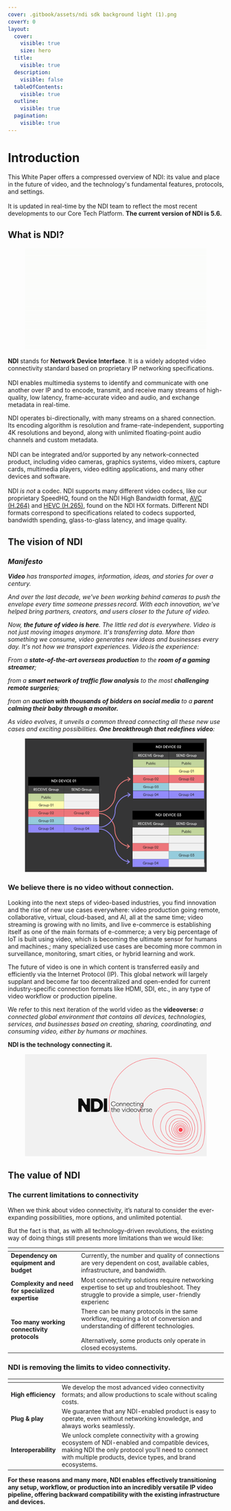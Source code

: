 ```yaml
---
cover: .gitbook/assets/ndi sdk background light (1).png
coverY: 0
layout:
  cover:
    visible: true
    size: hero
  title:
    visible: true
  description:
    visible: false
  tableOfContents:
    visible: true
  outline:
    visible: true
  pagination:
    visible: true
---
```


# Introduction

This White Paper offers a compressed overview of NDI: its value and place in the future of video, and the technology's fundamental features, protocols, and settings.\
\
It is updated in real-time by the NDI team to reflect the most recent developments to our Core Tech Platform. **The current version of NDI is 5.6.**

## What is NDI?

<figure><img src=".gitbook/assets/ndilogo.gif" alt="NDI logo animation"><figcaption></figcaption></figure>

**NDI** stands for **Network Device Interface**. It is a widely adopted video connectivity standard based on proprietary IP networking specifications.\
\
NDI enables multimedia systems to identify and communicate with one another over IP and to encode, transmit, and receive many streams of high-quality, low latency, frame-accurate video and audio, and exchange metadata in real-time.

NDI operates bi-directionally, with many streams on a shared connection. Its encoding algorithm is resolution and frame-rate-independent, supporting 4K resolutions and beyond, along with unlimited floating-point audio channels and custom metadata.\
\
NDI can be integrated and/or supported by any network-connected product, including video cameras, graphics systems, video mixers, capture cards, multimedia players, video editing applications, and many other devices and software.\
\
NDI _is not_ a codec. NDI supports many different video codecs, like our proprietary SpeedHQ, found on the NDI High Bandwidth format, [AVC (H.264)](https://en.wikipedia.org/wiki/Advanced\_Video\_Coding) and [HEVC (H.265)](https://en.wikipedia.org/wiki/High\_Efficiency\_Video\_Coding), found on the NDI HX formats. Different NDI formats correspond to specifications related to codecs supported, bandwidth spending, glass-to-glass latency, and image quality.

##

## The vision of NDI

### _**Manifesto**_

_**Video** has transported images, information, ideas, and stories for over a century._ &#x20;

_And over the last decade, we've been working behind cameras to push the envelope every time someone presses record. With each innovation, we've helped bring partners, creators, and users closer to the future of video._

_Now, **the future of video is here**. The little red dot is everywhere. Video is not just moving images anymore. It's transferring data. More than something we consume, video generates new ideas and businesses every day. It's not how we transport experiences. Video is the experience:_&#x20;

_From a **state-of-the-art overseas production** to the **room of a gaming streamer**;_&#x20;

_from a **smart network of traffic flow analysis** to the most **challenging remote surgeries**;_&#x20;

_from an **auction with thousands of bidders on social media** to a **parent calming their baby through a monitor.**_&#x20;

_As video evolves, it unveils a common thread connecting all these new use cases and exciting possibilities. **One breakthrough that redefines video**:_&#x20;

<figure><img src=".gitbook/assets/image (8).png" alt="Branded visual showcasing the essence of NDI, our biggest belief: There is no video without connection."><figcaption></figcaption></figure>

### We believe **there is no video without connection**.  <a href="#the-videoverse" id="the-videoverse"></a>

Looking into the next steps of video-based industries, you find innovation and the rise of new use cases everywhere: video production going remote, collaborative, virtual, cloud-based, and AI, all at the same time; video streaming is growing with no limits, and live e-commerce is establishing itself as one of the main formats of e-commerce; a very big percentage of IoT is built using video, which is becoming the ultimate sensor for humans and machines.​; many specialized use cases are becoming more common in surveillance, monitoring, smart cities, or hybrid learning and work.

The future of video is one in which content is transferred easily and efficiently via the Internet Protocol (IP). This global network will largely supplant and become far too decentralized and open-ended for current industry-specific connection formats like HDMI, SDI, etc., in any type of video workflow or production pipeline.&#x20;

We refer to this next iteration of the world video as the **videoverse:** _a connected global environment that contains all devices, technologies, services, and businesses based on creating, sharing, coordinating, and consuming video, either by humans or machines.​_

**NDI is the technology connecting it.**

<figure><img src=".gitbook/assets/image (1) (1).png" alt=""><figcaption></figcaption></figure>

##

## The value of NDI

### The current limitations to connectivity <a href="#the-current-limitations" id="the-current-limitations"></a>

When we think about video connectivity, it’s natural to consider the ever-expanding possibilities, more options, and unlimited potential.

But the fact is that, as with all technology-driven revolutions, the existing way of doing things still presents more limitations than we would like:

<table data-view="cards"><thead><tr><th></th><th></th></tr></thead><tbody><tr><td><strong>Dependency on equipment and budget</strong></td><td>Currently, the number and quality of connections are very dependent on cost, available cables, infrastructure, and bandwidth.</td></tr><tr><td><strong>Complexity and need for specialized expertise</strong></td><td>Most connectivity solutions require networking expertise to set up and troubleshoot. They struggle to provide a simple, user-friendly experienc</td></tr><tr><td><strong>Too many working connectivity protocols</strong></td><td>There can be many protocols in the same workflow, requiring a lot of conversion and understanding of different technologies. <br><br>Alternatively, some products only operate in closed ecosystems.</td></tr></tbody></table>

### NDI is removing the limits to video connectivity.

<table data-view="cards"><thead><tr><th></th><th></th></tr></thead><tbody><tr><td><strong>High efficiency</strong></td><td>We develop the most advanced video connectivity formats; and allow productions to scale without scaling costs.</td></tr><tr><td><strong>Plug &#x26; play</strong></td><td>We guarantee that any NDI-enabled product is easy to operate, even without networking knowledge, and always works seamlessly.</td></tr><tr><td><strong>Interoperability</strong></td><td>We unlock complete connectivity with a growing ecosystem of NDI-enabled and compatible devices, making NDI the only protocol you’ll need to connect with multiple products, device types, and brand ecosystems.</td></tr></tbody></table>

**For these reasons and many more, NDI enables effectively transitioning any setup, workflow, or production into an incredibly versatile IP video pipeline, offering backward compatibility with the existing infrastructure and devices.**
